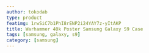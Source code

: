 ```yaml
---
author: tokodab
type: product
featimg: 1rwSiC7b1PhI8rENP2i24YAY7z-yItAKP
title: Warhammer 40k Poster Samsung Galaxy S9 Case
tags: [samsung, galaxy, s9]
category: [samsung]
---
```

